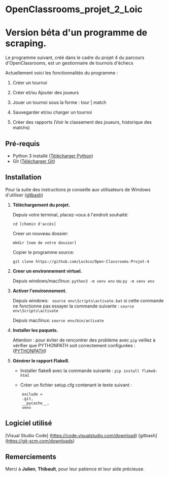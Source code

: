 # OpenClassrooms_projet_2_Loic
# Version béta d'un programme de scraping.

Le programme suivant, créé dans le cadre du projet 4 du parcours d'OpenClassrooms, est un gestionnaire de tournois d'échecs 

Actuellement voici les fonctionnalités du programme : 

1. Créer un tournoi

2. Créer et/ou Ajouter des joueurs

3. Jouer un tournoi sous la forme : tour | match

4. Sauvegarder et/ou charger un tournoi

5. Créer des rapports (Voir le classement des joueurs, historique des matchs)

## Pré-requis 

* Python 3 installé ([Télécharger Python](https://www.python.org/downloads/))
* Git ([Télécharger Git](https://github.com/))

## Installation

Pour la suite des instructions je conseille aux utilisateurs de Windows d'utiliser ([gitbash](https://git-scm.com/downloads))

1. **Téléchargement du projet.**


    Depuis votre terminal, placez-vous à l'endroit souhaité:
    
    ```cd [chemin d'accès]```  
    
    Creer un nouveau dossier:
    
    ```mkdir [nom de votre dossier]```

    Copier le programme source:

    ```git clone https://github.com/Lockco/Open-Classrooms-Projet-4```
    
2. **Creer un environnement virtuel.**

    Depuis windows/mac/linux: ```python3 -m venv env``` ou ```py -m venv env```
    
3. **Activer l'environnement.**
    
    Depuis windows: ``` source env\Scripts\activate.bat``` si cette commande ne fonctionne pas essayer la commande suivante : ```source env\Scripts\activate```
    
    Depuis mac/linux: ```source env/bin/activate```

4. **Installer les paquets.**

    Attention : pour éviter de rencontrer des problème avec ```pip``` veillez à vérifier que PYTHONPATH soit correctement configurées : 
    ([PYTHONPATH](https://datatofish.com/add-python-to-windows-path/))

5. **Générer le rapport Flake8.**

    - Installer flake8 avec la commande suivante : ```pip install flake8-html```

    - Créer un fichier setup.cfg contenant le texte suivant :

    ``` [flake8] max-line-length = 119
        exclude =
        .git,
        __pycache__,
        venv
    ```
## Logiciel utilisé
[Visual Studio Code] (https://code.visualstudio.com/download)
[gitbash] (https://git-scm.com/downloads)

## Remerciements

Merci à **Julien**, **Thibault**, pour leur patience et leur aide précieuse.
